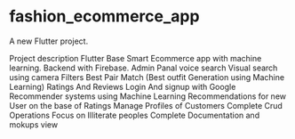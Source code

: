 # fashion_ecommerce_app

A new Flutter project.

Project description
Flutter Base Smart Ecommerce app with machine learning. Backend with Firebase.
Admin Panal
voice search
Visual search using camera
Filters
Best Pair Match (Best outfit Generation using Machine Learning)
Ratings And Reviews
Login And signup with Google
Recommender systems using Machine Learning
Recommendations for new User on the base of Ratings
Manage Profiles of Customers
Complete Crud Operations
Focus on Illiterate peoples
Complete Documentation and mokups view
